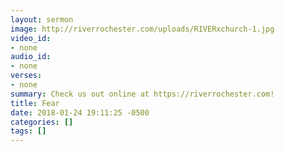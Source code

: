 ```yaml
---
layout: sermon
image: http://riverrochester.com/uploads/RIVERxchurch-1.jpg
video_id:
- none
audio_id:
- none
verses:
- none
summary: Check us out online at https://riverrochester.com!
title: Fear
date: 2018-01-24 19:11:25 -0500
categories: []
tags: []
---
```

